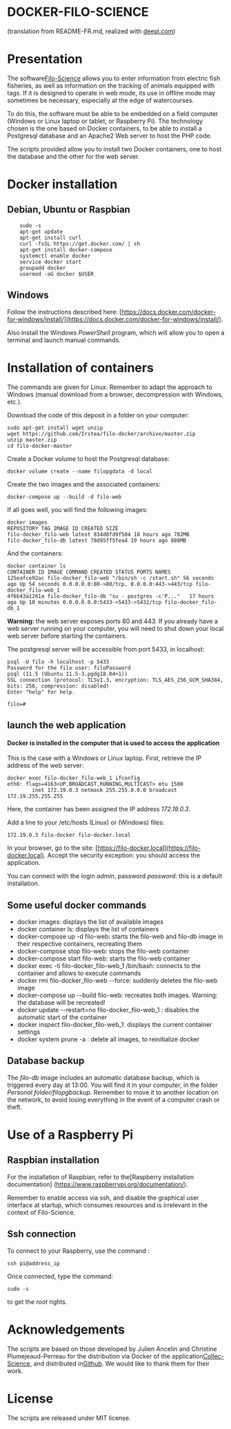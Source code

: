 DOCKER-FILO-SCIENCE
==================
(translation from README-FR.md, realized with [deepl.com](https://deepl.com/translator))
# Presentation

The software[Filo-Science](https://github.com/Irstea/filo-science) allows you to enter information from electric fish fisheries, as well as information on the tracking of animals equipped with tags. If it is designed to operate in web mode, its use in offline mode may sometimes be necessary, especially at the edge of watercourses.

To do this, the software must be able to be embedded on a field computer (Windows or Linux laptop or tablet, or Raspberry Pi). The technology chosen is the one based on Docker containers, to be able to install a Postgresql database and an Apache2 Web server to host the PHP code.

The scripts provided allow you to install two Docker containers, one to host the database and the other for the web server.

# Docker installation
## Debian, Ubuntu or Raspbian

```
    sudo -s
    apt-get update
    apt-get install curl
    curl -fsSL https://get.docker.com/ | sh
    apt-get install docker-compose
    systemctl enable docker
    service docker start
    groupadd docker
    usermod -aG docker $USER
```
## Windows
Follow the instructions described here: [https://docs.docker.com/docker-for-windows/install/](https://docs.docker.com/docker-for-windows/install/).

Also install the Windows *PowerShell* program, which will allow you to open a terminal and launch manual commands.

# Installation of containers
The commands are given for Linux. Remember to adapt the approach to Windows (manual download from a browser, decompression with Windows, etc.).

Download the code of this deposit in a folder on your computer:
```
sudo apt-get install wget unzip
wget https://github.com/Irstea/filo-docker/archive/master.zip
unzip master.zip
cd filo-docker-master
```
Create a Docker volume to host the Postgresql database:
```
docker volume create --name filopgdata -d local
```
Create the two images and the associated containers:
```
docker-compose up --build -d filo-web
```
If all goes well, you will find the following images:
```
docker images
REPOSITORY TAG IMAGE ID CREATED SIZE
filo-docker_filo-web latest 834d8fd9f504 18 hours ago 782MB
filo-docker_filo-db latest 78d95ff5fea4 19 hours ago 888MB
```

And the containers:
```
docker container ls
CONTAINER ID IMAGE COMMAND CREATED STATUS PORTS NAMES
125eafce92ac filo-docker_filo-web "/bin/sh -c /start.sh" 56 seconds ago Up 54 seconds 0.0.0.0.0:80->80/tcp, 0.0.0.0:443->443/tcp filo-docker_filo-web_1
4f6b43a1261a filo-docker_filo-db "su - postgres -c'P..."   17 hours ago Up 10 minutes 0.0.0.0.0.0:5433->5433->5432/tcp filo-docker_filo-db_1
```

**Warning:** the web server exposes ports 80 and 443. If you already have a web server running on your computer, you will need to shut down your local web server before starting the containers.

The postgresql server will be accessible from port 5433, in localhost:
```
psql -U filo -h localhost -p 5433
Password for the filo user: filoPassword
psql (11.5 (Ubuntu 11.5-3.pgdg18.04+1))
SSL connection (protocol: TLSv1.3, encryption: TLS_AES_256_GCM_SHA384, bits: 256, compression: disabled)
Enter "help" for help.

filo=#
```
## launch the web application
#### Docker is installed in the computer that is used to access the application
This is the case with a Windows or Linux laptop. First, retrieve the IP address of the web server:
```
docker exec filo-docker_filo-web_1 ifconfig
eth0: flags=4163<UP,BROADCAST,RUNNING,MULTICAST> mtu 1500
        inet 172.19.0.3 netmask 255.255.0.0.0 broadcast 172.19.255.255.255
```
Here, the container has been assigned the IP address *172.19.0.3*.

Add a line to your /etc/hosts (Linux) or (Windows) files:
```
172.19.0.3 filo-docker filo-docker.local
```
In your browser, go to the site: [https://filo-docker.local](https://filo-docker.local). Accept the security exception: you should access the application.

You can connect with the login *admin*, password *password*: this is a default installation.



## Some useful docker commands

* docker images: displays the list of available images
* docker container ls: displays the list of containers
* docker-compose up -d filo-web: starts the filo-web and filo-db image in their respective containers, recreating them
* docker-compose stop filo-web: stops the filo-web container
* docker-compose start filo-web: starts the filo-web container
* docker exec -ti filo-docker_filo-web_1 /bin/bash: connects to the container and allows to execute commands
* docker rmi filo-docker_filo-web --force: suddenly deletes the filo-web image
* docker-compose up --build filo-web: recreates both images. Warning: the database will be recreated!
* docker update --restart=no filo-docker_filo-web_1 : disables the automatic start of the container
* docker inspect filo-docker_filo-web_1: displays the current container settings
* docker system prune -a : delete all images, to reinitialize docker

## Database backup
The *filo-db* image includes an automatic database backup, which is triggered every day at 13:00. You will find it in your computer, in the folder *Personal folder/filopgbackup*. Remember to move it to another location on the network, to avoid losing everything in the event of a computer crash or theft.


# Use of a Raspberry Pi
## Raspbian installation

For the installation of Raspbian, refer to the[Raspberry installation documentation] (https://www.raspberrypi.org/documentation/).

Remember to enable access via ssh, and disable the graphical user interface at startup, which consumes resources and is irrelevant in the context of Filo-Science.

## Ssh connection
To connect to your Raspberry, use the command :
```
ssh pi@address_ip
```
Once connected, type the command:
```
sudo -s
```
to get the *root* rights.

# Acknowledgements

The scripts are based on those developed by Julien Ancelin and Christine Plumejeaud-Perreau for the distribution via Docker of the application[Collec-Science](https://github.com/Irstea/collec), and distributed in[Github](https://github.com/jancelin/docker-collec). We would like to thank them for their work.

# License

The scripts are released under MIT license.
